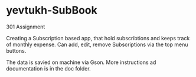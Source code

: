 # yevtukh-SubBook
301 Assignment

Creating a Subscription based app, that hold subscribtions and keeps track of monthly expense.
Can add, edit, remove Subscriptions via the top menu buttons.

The data is savied on machine via Gson.
More instructions ad documentation is in the doc folder.
